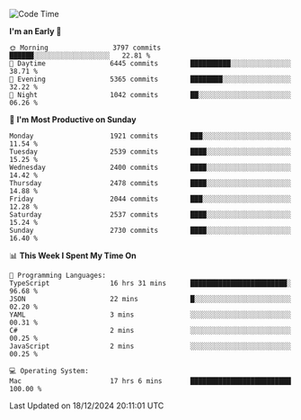 <!--START_SECTION:waka-->
![Code Time](http://img.shields.io/badge/Code%20Time-4%2C642%20hrs%2029%20mins-blue)

**I'm an Early 🐤** 

```text
🌞 Morning                3797 commits        ██████░░░░░░░░░░░░░░░░░░░   22.81 % 
🌆 Daytime                6445 commits        ██████████░░░░░░░░░░░░░░░   38.71 % 
🌃 Evening                5365 commits        ████████░░░░░░░░░░░░░░░░░   32.22 % 
🌙 Night                  1042 commits        ██░░░░░░░░░░░░░░░░░░░░░░░   06.26 % 
```
📅 **I'm Most Productive on Sunday** 

```text
Monday                   1921 commits        ███░░░░░░░░░░░░░░░░░░░░░░   11.54 % 
Tuesday                  2539 commits        ████░░░░░░░░░░░░░░░░░░░░░   15.25 % 
Wednesday                2400 commits        ████░░░░░░░░░░░░░░░░░░░░░   14.42 % 
Thursday                 2478 commits        ████░░░░░░░░░░░░░░░░░░░░░   14.88 % 
Friday                   2044 commits        ███░░░░░░░░░░░░░░░░░░░░░░   12.28 % 
Saturday                 2537 commits        ████░░░░░░░░░░░░░░░░░░░░░   15.24 % 
Sunday                   2730 commits        ████░░░░░░░░░░░░░░░░░░░░░   16.40 % 
```


📊 **This Week I Spent My Time On** 

```text
💬 Programming Languages: 
TypeScript               16 hrs 31 mins      ████████████████████████░   96.68 % 
JSON                     22 mins             █░░░░░░░░░░░░░░░░░░░░░░░░   02.20 % 
YAML                     3 mins              ░░░░░░░░░░░░░░░░░░░░░░░░░   00.31 % 
C#                       2 mins              ░░░░░░░░░░░░░░░░░░░░░░░░░   00.25 % 
JavaScript               2 mins              ░░░░░░░░░░░░░░░░░░░░░░░░░   00.25 % 

💻 Operating System: 
Mac                      17 hrs 6 mins       █████████████████████████   100.00 % 
```


 Last Updated on 18/12/2024 20:11:01 UTC
<!--END_SECTION:waka-->
